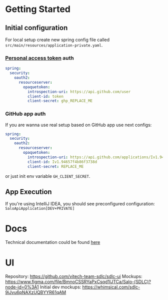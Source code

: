 # Getting Started

## Initial configuration

For local setup create new spring config file called  `src/main/resources/application-private.yaml`.

### [Personal access token](https://docs.github.com/en/authentication/keeping-your-account-and-data-secure/creating-a-personal-access-token) auth
```yaml
spring:
  security:
    oauth2:
      resourceserver:
        opaquetoken:
          introspection-uri: https://api.github.com/user
          client-id: token
          client-secret: ghp_REPLACE_ME
```

### GitHub app auth
If you are wanna use real setup based on GitHub app use next configs:

```yaml
spring:
  security:
    oauth2:
      resourceserver:
        opaquetoken:
          introspection-uri: https://api.github.com/applications/Iv1.94657f4b86f3738d/token
          client-id: Iv1.94657f4b86f3738d
          client-secret: REPLACE_ME
```

or just init env variable `GH_CLIENT_SECRET`.

## App Execution
If you're using IntelliJ IDEA, you should see preconfigured configuration: `SaloApiApplication[DEV+PRIVATE]` 

# Docs
Technical documentation could be found [here](docs/docs.md)

# UI 
Repository: https://github.com/vitech-team-sdlc/sdlc-ui
Mockups: https://www.figma.com/file/BmnoCSSRYaPxCsqd1IJTCa/Salo-(SDLC)?node-id=0%3A1
Initial dev mockups: https://whimsical.com/sdlc-9iJvu6pNAXzUQBYYR61qAM
